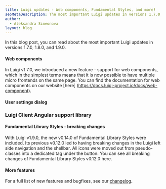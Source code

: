 ```yaml
---
title: Luigi updates - Web components, Fundamental Styles, and more!
seoMetaDescription: The most important Luigi updates in versions 1.7.0, 1.8.0, and 1.9.0.
author:
  - Aleksandra Simeonova
layout: blog
---
```


In this blog post, you can read about the most important Luigi updates in versions 1.7.0, 1.8.0, and 1.9.0.
<!-- Excerpt -->

#### Web components

In Luigi v1.7.0, we introduced a new feature - support for web components, which in the simplest terms means that it is now possible to have multiple micro frontends on the same page. You can find the documentation for web components on our website [here]
(https://docs.luigi-project.io/docs/web-component).

#### User settings dialog

### Luigi Client Angular support library

#### Fundamental Library Styles - breaking changes

With Luigi v1.9.0, the new v0.14.0 of Fundamental Library Styles were included. Its previous v0.12.0 led to having breaking changes in the Luigi left side navigation and the shellbar. All icons were moved out from pseudo-classes into a dedicated tag <i class="sap-icon sap-icon--{modifier}"></i> under the button. You can see all breaking changes of Fundamental Library Styles v0.12.0 here.

#### More features

For a full list of new features and bugfixes, see our [changelog](https://github.com/SAP/luigi/blob/master/CHANGELOG.md).